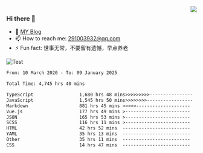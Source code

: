 <img align='right' src='https://github-readme-stats.vercel.app/api?username=niaogege&show_icons=true&theme=radical'/>

### Hi there 👋

- 🌱 [MY Blog](https://bythewayer.com/)
- 📫 How to reach me: 291003932@qq.com
- ⚡ Fun fact:  世事无常，不要留有遗憾，早点养老

![Test](https://github-readme-stats.vercel.app/api/top-langs/?username=niaogege&layout=compact)

<!--START_SECTION:waka-->

```txt
From: 10 March 2020 - To: 09 January 2025

Total Time: 4,745 hrs 40 mins

TypeScript                 1,680 hrs 48 mins>>>>>>>>>----------------   35.42 %
JavaScript                 1,545 hrs 50 mins>>>>>>>>-----------------   32.57 %
Markdown                   881 hrs 45 mins >>>>>--------------------   18.58 %
Vue.js                     177 hrs 49 mins >------------------------   03.75 %
JSON                       165 hrs 53 mins >------------------------   03.50 %
SCSS                       116 hrs 11 mins >------------------------   02.45 %
HTML                       42 hrs 52 mins  -------------------------   00.90 %
YAML                       35 hrs 13 mins  -------------------------   00.74 %
Other                      35 hrs 11 mins  -------------------------   00.74 %
CSS                        14 hrs 47 mins  -------------------------   00.31 %
```

<!--END_SECTION:waka-->
